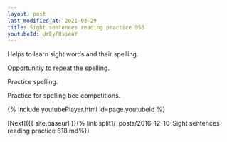 ```yaml
---
layout: post
last_modified_at: 2021-03-29
title: Sight sentences reading practice 953
youtubeId: UrEyFUsieAY
---
```

 
 
Helps to learn sight words and their spelling.

Opportunitiy to repeat the spelling. 

Practice spelling. 
 
Practice for spelling bee competitions. 
 
{% include youtubePlayer.html id=page.youtubeId %}
 
 

[Next]({{ site.baseurl }}{% link  split1/_posts/2016-12-10-Sight sentences reading practice 618.md%})
 
